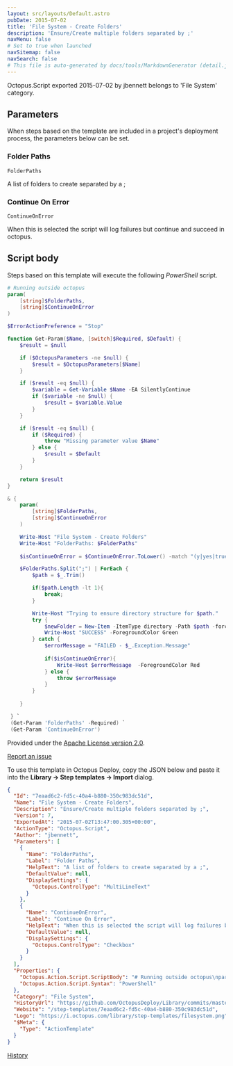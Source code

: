 ```yaml
---
layout: src/layouts/Default.astro
pubDate: 2015-07-02
title: 'File System - Create Folders'
description: 'Ensure/Create multiple folders separated by ;'
navMenu: false
# Set to true when launched
navSitemap: false
navSearch: false
# This file is auto-generated by docs/tools/MarkdownGenerator (detail.js)
---
```


Octopus.Script exported 2015-07-02 by jbennett belongs to 'File System' category.

## Parameters

When steps based on the template are included in a project's deployment process, the parameters below can be set.


<div class="param">

### Folder Paths

`FolderPaths`

A list of folders to create separated by a ;

</div>
        
<div class="param">

### Continue On Error

`ContinueOnError`

When this is selected the script will log failures but continue and succeed in octopus.

</div>
        

## Script body

Steps based on this template will execute the following *PowerShell* script.

```powershell
# Running outside octopus
param(
    [string]$FolderPaths,
    [string]$ContinueOnError
) 

$ErrorActionPreference = "Stop" 

function Get-Param($Name, [switch]$Required, $Default) {
    $result = $null

    if ($OctopusParameters -ne $null) {
        $result = $OctopusParameters[$Name]
    }

    if ($result -eq $null) {
        $variable = Get-Variable $Name -EA SilentlyContinue   
        if ($variable -ne $null) {
            $result = $variable.Value
        }
    }

    if ($result -eq $null) {
        if ($Required) {
            throw "Missing parameter value $Name"
        } else {
            $result = $Default
        }
    }

    return $result
}

& {
    param(
        [string]$FolderPaths,
        [string]$ContinueOnError
    ) 

    Write-Host "File System - Create Folders"
    Write-Host "FolderPaths: $FolderPaths"
    
    $isContinueOnError = $ContinueOnError.ToLower() -match "(y|yes|true)"

    $FolderPaths.Split(";") | ForEach {
        $path = $_.Trim()

        if($path.Length -lt 1){
            break;
        }

        Write-Host "Trying to ensure directory structure for $path."
        try {
            $newFolder = New-Item -ItemType directory -Path $path -force
            Write-Host "SUCCESS" -ForegroundColor Green
        } catch {
            $errorMessage = "FAILED - $_.Exception.Message"
            
            if($isContinueOnError){
                Write-Host $errorMessage  -ForegroundColor Red
            } else {
                throw $errorMessage
            }
        }
        
    }

 } `
 (Get-Param 'FolderPaths' -Required) `
 (Get-Param 'ContinueOnError')
```

Provided under the [Apache License version 2.0](https://github.com/OctopusDeploy/Library/blob/master/LICENSE.txt).

[Report an issue](https://github.com/OctopusDeploy/Library/issues/new?assignees=&labels=&projects=&template=bug-report.yml&title=Issue%20with%20File%20System%20-%20Create%20Folders&step-template=File%20System%20-%20Create%20Folders)

<div class="get-json">

To use this template in Octopus Deploy, copy the JSON below and paste it into the **Library → Step templates → Import** dialog.

```json
{
  "Id": "7eaad6c2-fd5c-40a4-b880-350c983dc51d",
  "Name": "File System - Create Folders",
  "Description": "Ensure/Create multiple folders separated by ;",
  "Version": 7,
  "ExportedAt": "2015-07-02T13:47:00.305+00:00",
  "ActionType": "Octopus.Script",
  "Author": "jbennett",
  "Parameters": [
    {
      "Name": "FolderPaths",
      "Label": "Folder Paths",
      "HelpText": "A list of folders to create separated by a ;",
      "DefaultValue": null,
      "DisplaySettings": {
        "Octopus.ControlType": "MultiLineText"
      }
    },
    {
      "Name": "ContinueOnError",
      "Label": "Continue On Error",
      "HelpText": "When this is selected the script will log failures but continue and succeed in octopus.",
      "DefaultValue": null,
      "DisplaySettings": {
        "Octopus.ControlType": "Checkbox"
      }
    }
  ],
  "Properties": {
    "Octopus.Action.Script.ScriptBody": "# Running outside octopus\nparam(\n    [string]$FolderPaths,\n    [string]$ContinueOnError\n) \n\n$ErrorActionPreference = \"Stop\" \n\nfunction Get-Param($Name, [switch]$Required, $Default) {\n    $result = $null\n\n    if ($OctopusParameters -ne $null) {\n        $result = $OctopusParameters[$Name]\n    }\n\n    if ($result -eq $null) {\n        $variable = Get-Variable $Name -EA SilentlyContinue   \n        if ($variable -ne $null) {\n            $result = $variable.Value\n        }\n    }\n\n    if ($result -eq $null) {\n        if ($Required) {\n            throw \"Missing parameter value $Name\"\n        } else {\n            $result = $Default\n        }\n    }\n\n    return $result\n}\n\n& {\n    param(\n        [string]$FolderPaths,\n        [string]$ContinueOnError\n    ) \n\n    Write-Host \"File System - Create Folders\"\n    Write-Host \"FolderPaths: $FolderPaths\"\n    \n    $isContinueOnError = $ContinueOnError.ToLower() -match \"(y|yes|true)\"\n\n    $FolderPaths.Split(\";\") | ForEach {\n        $path = $_.Trim()\n\n        if($path.Length -lt 1){\n            break;\n        }\n\n        Write-Host \"Trying to ensure directory structure for $path.\"\n        try {\n            $newFolder = New-Item -ItemType directory -Path $path -force\n            Write-Host \"SUCCESS\" -ForegroundColor Green\n        } catch {\n            $errorMessage = \"FAILED - $_.Exception.Message\"\n            \n            if($isContinueOnError){\n                Write-Host $errorMessage  -ForegroundColor Red\n            } else {\n                throw $errorMessage\n            }\n        }\n        \n    }\n\n } `\n (Get-Param 'FolderPaths' -Required) `\n (Get-Param 'ContinueOnError')",
    "Octopus.Action.Script.Syntax": "PowerShell"
  },
  "Category": "File System",
  "HistoryUrl": "https://github.com/OctopusDeploy/Library/commits/master/step-templates//opt/buildagent/work/75443764cd38076d/step-templates/file-system-create-folders.json",
  "Website": "/step-templates/7eaad6c2-fd5c-40a4-b880-350c983dc51d",
  "Logo": "https://i.octopus.com/library/step-templates/filesystem.png",
  "$Meta": {
    "Type": "ActionTemplate"
  }
}
```

[History](https://github.com/OctopusDeploy/Library/commits/master/step-templates/https://github.com/OctopusDeploy/Library/commits/master/step-templates//opt/buildagent/work/75443764cd38076d/step-templates/file-system-create-folders.json)

</div>
